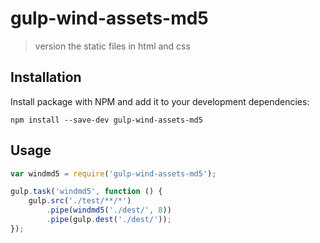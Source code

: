 # gulp-wind-assets-md5

> version the static files in html and css
 
## Installation

Install package with NPM and add it to your development dependencies:

`npm install --save-dev gulp-wind-assets-md5`

## Usage

```javascript
var windmd5 = require('gulp-wind-assets-md5');

gulp.task('windmd5', function () {
    gulp.src('./test/**/*')
        .pipe(windmd5('./dest/', 8))
        .pipe(gulp.dest('./dest/'));
});
```